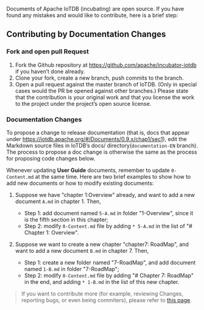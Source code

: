 <!--

    Licensed to the Apache Software Foundation (ASF) under one
    or more contributor license agreements.  See the NOTICE file
    distributed with this work for additional information
    regarding copyright ownership.  The ASF licenses this file
    to you under the Apache License, Version 2.0 (the
    "License"); you may not use this file except in compliance
    with the License.  You may obtain a copy of the License at

        http://www.apache.org/licenses/LICENSE-2.0

    Unless required by applicable law or agreed to in writing,
    software distributed under the License is distributed on an
    "AS IS" BASIS, WITHOUT WARRANTIES OR CONDITIONS OF ANY
    KIND, either express or implied.  See the License for the
    specific language governing permissions and limitations
    under the License.

-->

Documents of Apache IoTDB (incubating) are open source. If you have found any mistakes and would like to contribute, here is a brief step:

## Contributing by Documentation Changes

### Fork and open pull Request

1. Fork the Github repository at https://github.com/apache/incubator-iotdb if you haven’t done already.
2. Clone your fork, create a new branch, push commits to the branch.
3. Open a pull request against the master branch of IoTDB. (Only in special cases would the PR be opened against other branches.) Please state that the contribution is your original work and that you license the work to the project under the project’s open source license.

### Documentation Changes

To propose a change to release documentation (that is, docs that appear under <https://iotdb.apache.org/#/Documents/0.9.x/chap1/sec1>), edit the Markdown source files in IoTDB’s docs/ directory(`documentation-EN` branch). The process to propose a doc change is otherwise the same as the process for proposing code changes below.  

Whenever updating **User Guide** documents, remember to update `0-Content.md` at the same time. Here are two brief examples to show how to add new documents or how to modify existing documents:

1. Suppose we have "chapter 1:Overview" already, and want to add a new document `A.md` in chapter 1.
Then,
   * Step 1: add document named `5-A.md` in folder "1-Overview", since it is the fifth section in this chapter;
   * Step 2: modify `0-Content.md` file by adding `* 5-A.md` in the list of "# Chapter 1: Overview".

2. Suppose we want to create a new chapter "chapter7: RoadMap", and want to add a new document `B.md` in chapter 7.
Then,
   * Step 1: create a new folder named "7-RoadMap", and add document named `1-B.md` in folder "7-RoadMap";
   * Step 2: modify `0-Content.md` file by adding "# Chapter 7: RoadMap" in the end, and  adding `* 1-B.md` in the list of this new chapter.

> If you want to contribute more (for example, reviewing Changes, reporting bugs, or even being commiters), please refer to [this page](/#/Development/Contributing).